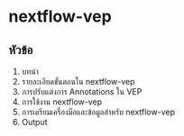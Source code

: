 # nextflow-vep

## หัวข้อ
1. บทนำ
2. รายละเอียดขั้นตอนใน nextflow-vep
3. การปรับแต่งการ Annotations ใน VEP
4. การใช้งาน nextflow-vep
5. การเตรียมเครื่องมือและข้อมูลสำหรับ nextflow-vep
6. Output
